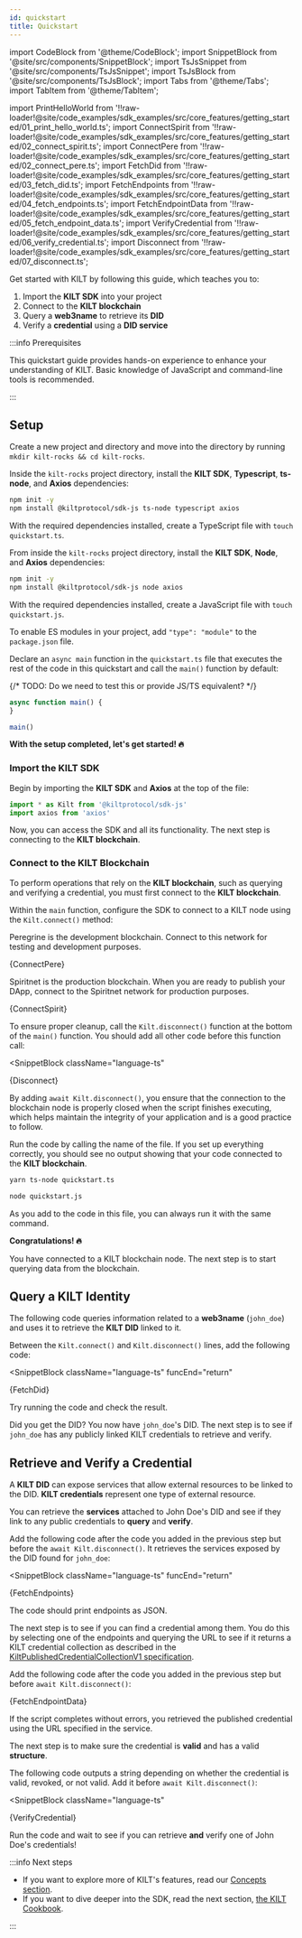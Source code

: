 ```yaml
---
id: quickstart
title: Quickstart
---
```


import CodeBlock from '@theme/CodeBlock';
import SnippetBlock from '@site/src/components/SnippetBlock';
import TsJsSnippet from '@site/src/components/TsJsSnippet';
import TsJsBlock from '@site/src/components/TsJsBlock';
import Tabs from '@theme/Tabs';
import TabItem from '@theme/TabItem';

import PrintHelloWorld from '!!raw-loader!@site/code_examples/sdk_examples/src/core_features/getting_started/01_print_hello_world.ts';
import ConnectSpirit from '!!raw-loader!@site/code_examples/sdk_examples/src/core_features/getting_started/02_connect_spirit.ts';
import ConnectPere from '!!raw-loader!@site/code_examples/sdk_examples/src/core_features/getting_started/02_connect_pere.ts';
import FetchDid from '!!raw-loader!@site/code_examples/sdk_examples/src/core_features/getting_started/03_fetch_did.ts';
import FetchEndpoints from '!!raw-loader!@site/code_examples/sdk_examples/src/core_features/getting_started/04_fetch_endpoints.ts';
import FetchEndpointData from '!!raw-loader!@site/code_examples/sdk_examples/src/core_features/getting_started/05_fetch_endpoint_data.ts';
import VerifyCredential from '!!raw-loader!@site/code_examples/sdk_examples/src/core_features/getting_started/06_verify_credential.ts';
import Disconnect from '!!raw-loader!@site/code_examples/sdk_examples/src/core_features/getting_started/07_disconnect.ts';

Get started with KILT by following this guide, which teaches you to:

1. Import the **KILT SDK** into your project
2. Connect to the **KILT blockchain**
3. Query a **web3name** to retrieve its **DID**
4. Verify a **credential** using a **DID service**

:::info Prerequisites

This quickstart guide provides hands-on experience to enhance your understanding of KILT.
Basic knowledge of JavaScript and command-line tools is recommended.

:::

## Setup

Create a new project and directory and move into the directory by running `mkdir kilt-rocks && cd kilt-rocks`.

<Tabs groupId="ts-js-choice">
  <TabItem value='ts' label='Typescript' default>

Inside the `kilt-rocks` project directory, install the **KILT SDK**, **Typescript**, **ts-node**, and **Axios** dependencies:

```bash npm2yarn
npm init -y
npm install @kiltprotocol/sdk-js ts-node typescript axios
```

With the required dependencies installed, create a TypeScript file with `touch quickstart.ts`.

  </TabItem>
  <TabItem value='js' label='Javascript'>

From inside the `kilt-rocks` project directory, install the **KILT SDK**, **Node**, and **Axios** dependencies:

```bash npm2yarn
npm init -y
npm install @kiltprotocol/sdk-js node axios
```

With the required dependencies installed, create a JavaScript file with `touch quickstart.js`.

To enable ES modules in your project, add `"type": "module"` to the `package.json` file.

  </TabItem>
</Tabs>

Declare an `async main` function in the `quickstart.ts` file that executes the rest of the code in this quickstart and call the `main()` function by default:

{/* TODO: Do we need to test this or provide JS/TS equivalent? */}

```js
async function main() {
}

main()
```

**With the setup completed, let's get started! 🔥**

### Import the KILT SDK

Begin by importing the **KILT SDK** and **Axios** at the top of the file:

```js
import * as Kilt from '@kiltprotocol/sdk-js'
import axios from 'axios'
```

Now, you can access the SDK and all its functionality.
The next step is connecting to the **KILT blockchain**.

### Connect to the KILT Blockchain

To perform operations that rely on the **KILT blockchain**, such as querying and verifying a credential, you must first connect to the **KILT blockchain**.

Within the `main` function, configure the SDK to connect to a KILT node using the `Kilt.connect()` method:

<Tabs groupId="chain-choice">
  <TabItem value='pere' label='Peregrine (Testnet)' default>
    <p>Peregrine is the development blockchain.
    Connect to this network for testing and development purposes.</p>
    <SnippetBlock
      className="language-ts"
      funcEnd="return"
      >
      {ConnectPere}
    </SnippetBlock>
  </TabItem>
  <TabItem value='spirit' label='Spiritnet (Production)'>
    <p>Spiritnet is the production blockchain.
    When you are ready to publish your DApp, connect to the Spiritnet network for production purposes.</p>
    <SnippetBlock
      className="language-ts"
      funcEnd="return"
      >
      {ConnectSpirit}
    </SnippetBlock>
  </TabItem>
</Tabs>

To ensure proper cleanup, call the `Kilt.disconnect()` function at the bottom of the `main()` function.
You should add all other code before this function call:

<SnippetBlock
className="language-ts"
>
{Disconnect} 
</SnippetBlock>

By adding `await Kilt.disconnect()`, you ensure that the connection to the blockchain node is properly closed when the script finishes executing, which helps maintain the integrity of your application and is a good practice to follow.

Run the code by calling the name of the file.
If you set up everything correctly, you should see no output showing that your code connected to the **KILT blockchain**.

<Tabs groupId="ts-js-choice">
  <TabItem value='ts' label='Typescript' default>

```bash
yarn ts-node quickstart.ts
```

  </TabItem>
  <TabItem value='js' label='Javascript'>

```bash
node quickstart.js
```

  </TabItem>
</Tabs>

As you add to the code in this file, you can always run it with the same command.

**Congratulations! 🔥**

You have connected to a KILT blockchain node.
The next step is to start querying data from the blockchain.

## Query a KILT Identity

The following code queries information related to a **web3name** (`john_doe`) and uses it to retrieve the **KILT DID** linked to it.

Between the `Kilt.connect()` and `Kilt.disconnect()` lines, add the following code:

<SnippetBlock
className="language-ts"
funcEnd="return"
>
{FetchDid}
</SnippetBlock>

Try running the code and check the result.

Did you get the DID? You now have `john_doe`'s DID.
The next step is to see if `john_doe` has any publicly linked KILT credentials to retrieve and verify.

## Retrieve and Verify a Credential

A **KILT DID** can expose services that allow external resources to be linked to the DID.
**KILT credentials** represent one type of external resource.

You can retrieve the **services** attached to John Doe's DID and see if they link to any public credentials to **query** and **verify**.

Add the following code after the code you added in the previous step but before the `await Kilt.disconnect()`.
It retrieves the services exposed by the DID found for `john_doe`:

<SnippetBlock
className="language-ts"
funcEnd="return"
>
{FetchEndpoints}
</SnippetBlock>

The code should print endpoints as JSON.

The next step is to see if you can find a credential among them.
You do this by selecting one of the endpoints and querying the URL to see if it returns a KILT credential collection as described in the [KiltPublishedCredentialCollectionV1 specification](https://github.com/KILTprotocol/spec-KiltPublishedCredentialCollectionV1).

Add the following code after the code you added in the previous step but before `await Kilt.disconnect()`:

<TsJsSnippet funcName="Promise<Kilt.ICredential>" funcEnd="return">
  {FetchEndpointData}
</TsJsSnippet>

If the script completes without errors, you retrieved the published credential using the URL specified in the service.

The next step is to make sure the credential is **valid** and has a valid **structure**.

The following code outputs a string depending on whether the credential is valid, revoked, or not valid.
Add it before `await Kilt.disconnect()`:

<SnippetBlock
className="language-ts"
>
{VerifyCredential}
</SnippetBlock>

Run the code and wait to see if you can retrieve **and** verify one of John Doe's credentials!

:::info Next steps

- If you want to explore more of KILT's features, read our [Concepts section](../../concepts/01_what_is_kilt.md).
- If you want to dive deeper into the SDK, read the next section, [the KILT Cookbook](./02_cookbook/01_dids/01_light_did_creation.md).

:::